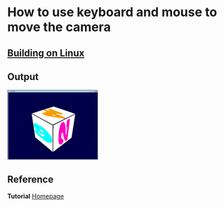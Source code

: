 # How to use keyboard and mouse to move the camera


## [Building on Linux](https://github.com/HugoNip/OpenGLLearning#building-on-linux)

## Output

![moveanim.gif](https://github.com/HugoNip/OpenGLLearning/blob/master/figures/moveanim.gif)

## Reference
**Tutorial** [Homepage](http://www.opengl-tutorial.org/beginners-tutorials/tutorial-6-keyboard-and-mouse/)    

